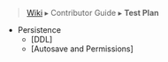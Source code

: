 > [Wiki](Home) ▸ Contributor Guide ▸ **Test Plan**

- Persistence
    - [DDL]
    - [Autosave and Permissions]